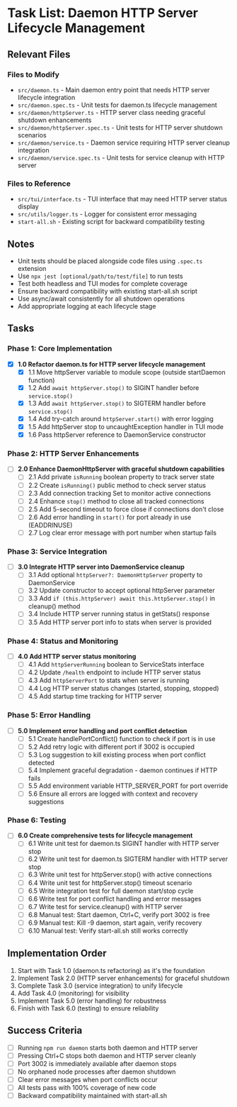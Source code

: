 # Task List: Daemon HTTP Server Lifecycle Management

## Relevant Files

### Files to Modify
- `src/daemon.ts` - Main daemon entry point that needs HTTP server lifecycle integration
- `src/daemon.spec.ts` - Unit tests for daemon.ts lifecycle management
- `src/daemon/httpServer.ts` - HTTP server class needing graceful shutdown enhancements
- `src/daemon/httpServer.spec.ts` - Unit tests for HTTP server shutdown scenarios
- `src/daemon/service.ts` - Daemon service requiring HTTP server cleanup integration
- `src/daemon/service.spec.ts` - Unit tests for service cleanup with HTTP server

### Files to Reference
- `src/tui/interface.ts` - TUI interface that may need HTTP server status display
- `src/utils/logger.ts` - Logger for consistent error messaging
- `start-all.sh` - Existing script for backward compatibility testing

## Notes

- Unit tests should be placed alongside code files using `.spec.ts` extension
- Use `npx jest [optional/path/to/test/file]` to run tests
- Test both headless and TUI modes for complete coverage
- Ensure backward compatibility with existing start-all.sh script
- Use async/await consistently for all shutdown operations
- Add appropriate logging at each lifecycle stage

## Tasks

### Phase 1: Core Implementation

- [x] **1.0 Refactor daemon.ts for HTTP server lifecycle management**
  - [x] 1.1 Move httpServer variable to module scope (outside startDaemon function)
  - [x] 1.2 Add `await httpServer.stop()` to SIGINT handler before `service.stop()`
  - [x] 1.3 Add `await httpServer.stop()` to SIGTERM handler before `service.stop()`
  - [x] 1.4 Add try-catch around `httpServer.start()` with error logging
  - [x] 1.5 Add httpServer stop to uncaughtException handler in TUI mode
  - [x] 1.6 Pass httpServer reference to DaemonService constructor

### Phase 2: HTTP Server Enhancements

- [ ] **2.0 Enhance DaemonHttpServer with graceful shutdown capabilities**
  - [ ] 2.1 Add private `isRunning` boolean property to track server state
  - [ ] 2.2 Create `isRunning()` public method to check server status
  - [ ] 2.3 Add connection tracking Set to monitor active connections
  - [ ] 2.4 Enhance `stop()` method to close all tracked connections
  - [ ] 2.5 Add 5-second timeout to force close if connections don't close
  - [ ] 2.6 Add error handling in `start()` for port already in use (EADDRINUSE)
  - [ ] 2.7 Log clear error message with port number when startup fails

### Phase 3: Service Integration

- [ ] **3.0 Integrate HTTP server into DaemonService cleanup**
  - [ ] 3.1 Add optional `httpServer?: DaemonHttpServer` property to DaemonService
  - [ ] 3.2 Update constructor to accept optional httpServer parameter
  - [ ] 3.3 Add `if (this.httpServer) await this.httpServer.stop()` in cleanup() method
  - [ ] 3.4 Include HTTP server running status in getStats() response
  - [ ] 3.5 Add HTTP server port info to stats when server is provided

### Phase 4: Status and Monitoring

- [ ] **4.0 Add HTTP server status monitoring**
  - [ ] 4.1 Add `httpServerRunning` boolean to ServiceStats interface
  - [ ] 4.2 Update `/health` endpoint to include HTTP server status
  - [ ] 4.3 Add `httpServerPort` to stats when server is running
  - [ ] 4.4 Log HTTP server status changes (started, stopping, stopped)
  - [ ] 4.5 Add startup time tracking for HTTP server

### Phase 5: Error Handling

- [ ] **5.0 Implement error handling and port conflict detection**
  - [ ] 5.1 Create handlePortConflict() function to check if port is in use
  - [ ] 5.2 Add retry logic with different port if 3002 is occupied
  - [ ] 5.3 Log suggestion to kill existing process when port conflict detected
  - [ ] 5.4 Implement graceful degradation - daemon continues if HTTP fails
  - [ ] 5.5 Add environment variable HTTP_SERVER_PORT for port override
  - [ ] 5.6 Ensure all errors are logged with context and recovery suggestions

### Phase 6: Testing

- [ ] **6.0 Create comprehensive tests for lifecycle management**
  - [ ] 6.1 Write unit test for daemon.ts SIGINT handler with HTTP server stop
  - [ ] 6.2 Write unit test for daemon.ts SIGTERM handler with HTTP server stop
  - [ ] 6.3 Write unit test for httpServer.stop() with active connections
  - [ ] 6.4 Write unit test for httpServer.stop() timeout scenario
  - [ ] 6.5 Write integration test for full daemon start/stop cycle
  - [ ] 6.6 Write test for port conflict handling and error messages
  - [ ] 6.7 Write test for service.cleanup() with HTTP server
  - [ ] 6.8 Manual test: Start daemon, Ctrl+C, verify port 3002 is free
  - [ ] 6.9 Manual test: Kill -9 daemon, start again, verify recovery
  - [ ] 6.10 Manual test: Verify start-all.sh still works correctly

## Implementation Order

1. Start with Task 1.0 (daemon.ts refactoring) as it's the foundation
2. Implement Task 2.0 (HTTP server enhancements) for graceful shutdown
3. Complete Task 3.0 (service integration) to unify lifecycle
4. Add Task 4.0 (monitoring) for visibility
5. Implement Task 5.0 (error handling) for robustness
6. Finish with Task 6.0 (testing) to ensure reliability

## Success Criteria

- [ ] Running `npm run daemon` starts both daemon and HTTP server
- [ ] Pressing Ctrl+C stops both daemon and HTTP server cleanly
- [ ] Port 3002 is immediately available after daemon stops
- [ ] No orphaned node processes after daemon shutdown
- [ ] Clear error messages when port conflicts occur
- [ ] All tests pass with 100% coverage of new code
- [ ] Backward compatibility maintained with start-all.sh